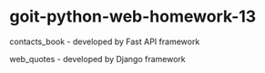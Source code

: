 # goit-python-web-homework-13

contacts_book - developed by Fast API framework

web_quotes - developed by Django framework
